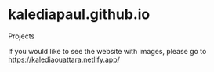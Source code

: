 # kalediapaul.github.io
Projects

If you would like to see the website with images, please go to 
https://kalediaouattara.netlify.app/ 
